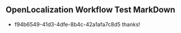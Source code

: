 ## OpenLocalization Workflow Test MarkDown
* f94b6549-41d3-4dfe-8b4c-42a1afa7c8d5 thanks!

<!--HONumber=Jul16_HO4-->


